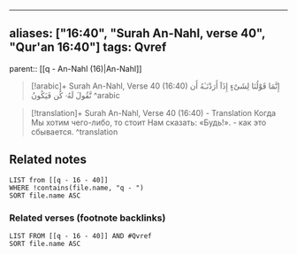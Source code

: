 
---
aliases: ["16:40", "Surah An-Nahl, verse 40", "Qur'an 16:40"]
tags: Qvref
---

parent:: [[q - An-Nahl (16)|An-Nahl]]

> [!arabic]+ Surah An-Nahl, Verse 40 (16:40)
> <span class="quran-arabic">إِنَّمَا قَوْلُنَا لِشَىْءٍ إِذَآ أَرَدْنَـٰهُ أَن نَّقُولَ لَهُۥ كُن فَيَكُونُ</span>
^arabic

> [!translation]+ Surah An-Nahl, Verse 40 (16:40) - Translation
> Когда Мы хотим чего-либо, то стоит Нам сказать: «Будь!». - как это сбывается.
^translation



## Related notes
```dataview
LIST from [[q - 16 - 40]]
WHERE !contains(file.name, "q - ")
SORT file.name ASC
```

### Related verses (footnote backlinks)
```dataview
LIST FROM [[q - 16 - 40]] AND #Qvref
SORT file.name ASC
```


